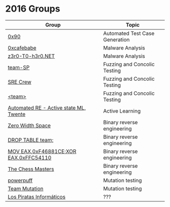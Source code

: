 # 2016 Groups

| Group                                       | Topic                            | 
| ------------------------------------------- | -------------------------------- |
| [0x90][team-0x90]                           | Automated Test Case Generation   |
| [0xcafebabe][team-0xcafebabe]               | Malware Analysis                 |
| [z3r0-T0-h3r0.NET][team-zerotohero]         | Malware Analysis                 |
| [team-SP][team-sp]                          | Fuzzing and Concolic Testing     |
| [SRE Crew][team-sre-crew]                   | Fuzzing and Concolic Testing     |
| [&lt;team&gt;][team-1]                            | Fuzzing and Concolic Testing     |
| [Automated RE - Active state ML, Twente][team-active-learning]                     | Active Learning      |
| [Zero Width Space][team-zero-width-space]   | Binary reverse engineering       |
| [DROP TABLE team;][team-drop-table-team]    | Binary reverse engineering       |
| [MOV EAX,0xF46881CE;XOR EAX,0xFFC54110][team-badc0de]    | Binary reverse engineering       |
| [The Chess Masters][team-chess-masters]     | Binary reverse engineering       |
| [powerpuff][team-powerpuff]                 | Mutation testing                 |
| [Team Mutation][team-mutation]              | Mutation testing                 |
| [Los Piratas Informáticos][team-los-piratas-informaticos] | ??? |


[team-0x90]: https://github.com/TUDelft-CS4110/2016-0x90
[team-0xcafebabe]: https://github.com/TUDelft-CS4110/2016-0xcafebabe
[team-zerotohero]: https://github.com/TUDelft-CS4110/2016-z3r0-t0-h3r0-net
[team-sp]: https://github.com/TUDelft-CS4110/2016-team-sp
[team-sre-crew]: https://github.com/TUDelft-CS4110/2016-sre-crew
[team-1]: https://github.com/TUDelft-CS4110/2016-team-1
[team-active-learning]: https://github.com/TUDelft-CS4110/2016-automated-re-active-state-ml-twente
[team-zero-width-space]: https://github.com/TUDelft-CS4110/2016-team
[team-drop-table-team]: https://github.com/TUDelft-CS4110/2016-drop-table-team
[team-chess-masters]: https://github.com/TUDelft-CS4110/2016-the-chess-masters
[team-badc0de]: https://github.com/TUDelft-CS4110/2016-mov-eax-0xf46881ce-xor-eax-0xffc54110
[team-powerpuff]: https://github.com/TUDelft-CS4110/2016-powerpuff
[team-mutation]: https://github.com/TUDelft-CS4110/2016-team-mutation
[team-los-piratas-informaticos]: https://github.com/TUDelft-CS4110/2016-los-piratas-informaticos
